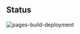 ## Status

![pages-build-deployment](https://github.com/jandroav/jandroav.github.io/actions/workflows/pages/pages-build-deployment/badge.svg)
